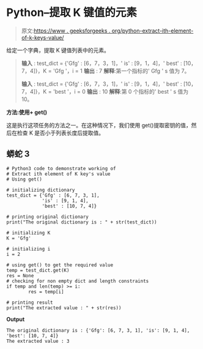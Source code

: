 # Python–提取 K 键值的元素

> 原文:[https://www . geeksforgeeks . org/python-extract-ith-element-of-k-keys-value/](https://www.geeksforgeeks.org/python-extract-ith-element-of-k-keys-value/)

给定一个字典，提取 K 键值列表中的元素。

> **输入** : test_dict = {'Gfg' : [6，7，3，1]，' is' : [9，1，4]，' best' : [10，7，4]}，K = 'Gfg '，i = 1
> **输出** : 7
> **解释**:第一个指标的' Gfg ' s 值为 7。
> 
> **输入** : test_dict = {'Gfg' : [6，7，3，1]，' is' : [9，1，4]，' best' : [10，7，4]}，K = 'best '，i = 0
> **输出** : 10
> **解释**:第 0 个指标的' best ' s 值为 10。

**方法:使用+ get()**

这是执行这项任务的方法之一。在这种情况下，我们使用 get()提取密钥的值，然后在检查 K 是否小于列表长度后提取值。

## 蟒蛇 3

```
# Python3 code to demonstrate working of
# Extract ith element of K key's value
# Using get()

# initializing dictionary
test_dict = {'Gfg' : [6, 7, 3, 1],
             'is' : [9, 1, 4],
             'best' : [10, 7, 4]}

# printing original dictionary
print("The original dictionary is : " + str(test_dict))

# initializing K
K = 'Gfg'

# initializing i
i = 2

# using get() to get the required value
temp = test_dict.get(K)
res = None
# checking for non empty dict and length constraints
if temp and len(temp) >= i:  
        res = temp[i]

# printing result
print("The extracted value : " + str(res))
```

**Output**

```
The original dictionary is : {'Gfg': [6, 7, 3, 1], 'is': [9, 1, 4], 'best': [10, 7, 4]}
The extracted value : 3
```